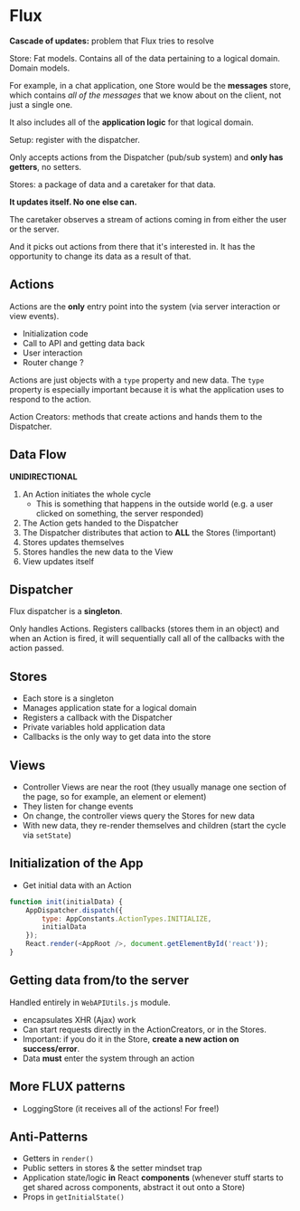 # Flux


**Cascade of updates:** problem that Flux tries to resolve

Store: Fat models. Contains all of the data pertaining to a logical domain. Domain models.

For example, in a chat application, one Store would be the **messages** store, which contains _all of the messages_ that we know about on the client, not just a single one.

It also includes all of the **application logic** for that logical domain.


Setup: register with the dispatcher.

Only accepts actions from the Dispatcher (pub/sub system) and **only has getters**, no setters. 

Stores: a package of data and a caretaker for that data.

**It updates itself. No one else can.**

The caretaker observes a stream of actions coming in from either the user or the server.

And it picks out actions from there that it's interested in. It has the opportunity to change its data as a result of that.

## Actions

Actions are the **only** entry point into the system (via server interaction or view events).

- Initialization code
- Call to API and getting data back
- User interaction
- Router change ?

Actions are just objects with a `type` property and new data. The `type` property is especially important because it is what the application uses to respond to the action.

Action Creators: methods that create actions and hands them to the Dispatcher.

## Data Flow

**UNIDIRECTIONAL**

1. An Action initiates the whole cycle
	- This is something that happens in the outside world (e.g. a user clicked on something, the server responded)
2. The Action gets handed to the Dispatcher
3. The Dispatcher distributes that action to **ALL** the Stores (!important)
4. Stores updates themselves
5. Stores handles the new data to the View
6. View updates itself


## Dispatcher


Flux dispatcher is a **singleton**.

Only handles Actions. Registers callbacks (stores them in an object) and when an Action is fired, it will sequentially call all of the callbacks with the action passed.


## Stores

- Each store is a singleton
- Manages application state for a logical domain
- Registers a callback with the Dispatcher
- Private variables hold application data
- Callbacks is the only way to get data into the store

## Views

- Controller Views are near the root (they usually manage one section of the page, so for example, an <App /> element or <MessageSection /> element)
- They listen for change events
- On change, the controller views query the Stores for new data
- With new data, they re-render themselves and children (start the cycle via `setState`)


## Initialization of the App

- Get initial data with an Action

```JavaScript
function init(initialData) {
	AppDispatcher.dispatch({
		type: AppConstants.ActionTypes.INITIALIZE,
		initialData
	});
	React.render(<AppRoot />, document.getElementById('react'));
}
```

## Getting data from/to the server

Handled entirely in `WebAPIUtils.js` module.

- encapsulates XHR (Ajax) work
- Can start requests directly in the ActionCreators, or in the Stores.
- Important: if you do it in the Store, **create a new action on success/error**.
- Data **must** enter the system through an action


## More FLUX patterns

- LoggingStore (it receives all of the actions! For free!)

## Anti-Patterns

- Getters in `render()`
- Public setters in stores & the setter mindset trap
- Application state/logic **in** React **components** (whenever stuff starts to get shared across components, abstract it out onto a Store)
- Props in `getInitialState()`

